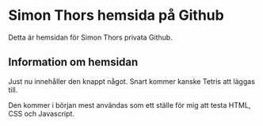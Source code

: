 # Simon Thors hemsida på Github
Detta är hemsidan för Simon Thors privata Github. 

## Information om hemsidan
Just nu innehåller den knappt något. Snart kommer kanske Tetris att läggas till.

Den kommer i början mest användas som ett ställe för mig att testa HTML, CSS och Javascript.
